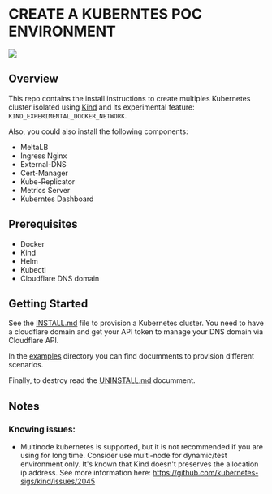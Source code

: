 # CREATE A KUBERNTES POC ENVIRONMENT

![](https://d33wubrfki0l68.cloudfront.net/d0c94836ab5b896f29728f3c4798054539303799/9f948/logo/logo.png)

## Overview

This repo contains the install instructions to create multiples Kubernetes cluster isolated using [Kind](https://kind.sigs.k8s.io/) and its experimental feature: `KIND_EXPERIMENTAL_DOCKER_NETWORK`.

Also, you could also install the following components:

* MeltaLB
* Ingress Nginx
* External-DNS
* Cert-Manager
* Kube-Replicator
* Metrics Server
* Kuberntes Dashboard

## Prerequisites

* Docker
* Kind
* Helm
* Kubectl
* Cloudflare DNS domain

## Getting Started

See the [INSTALL.md](INSTALL.md) file to provision a Kubernetes cluster. You need to have a cloudflare domain and get your API token to manage your DNS domain via Cloudflare API.

In the [examples](examples) directory you can find documments to provision different scenarios.

Finally, to destroy read the [UNINSTALL.md](UNINSTALL.md) documment.

## Notes

### Knowing issues:

* Multinode kubernetes is supported, but it is not recommended if you are using for long time. Consider use multi-node for dynamic/test environment only. It's known that Kind doesn't preserves the allocation ip address. See more information here: https://github.com/kubernetes-sigs/kind/issues/2045

